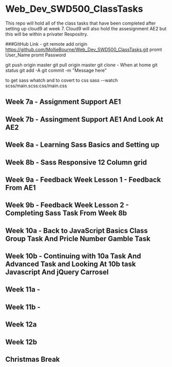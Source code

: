 # Web_Dev_SWD500_ClassTasks

  This repo will hold all of the class tasks that have been completed after setting up cloud9 at week 7. 
  Cloud9 will also hold the assesignment AE2 but this will be within a privater Respositry. 
  
###GitHub Link - git remote add origin https://github.com/MollieBourne/Web_Dev_SWD500_ClassTasks.git
  promt User_Name 
  promt Password 
  
  git push origin master 
  git pull origin master 
  git clone - When at home 
  git status 
  git add -A 
  git commit -m "Message here"
  
  to get sass whatch and to covert to css 
    sass --watch scss/main.scss:css/main.css

## Week 7a - Assignment Support AE1

## Week 7b - Assingment Support AE1 And Look At AE2

## Week 8a - Learning Sass Basics and Setting up 

## Week 8b - Sass Responsive 12 Column grid 

## Week 9a - Feedback Week Lesson 1 - Feedback From AE1

## Week 9b - Feedback Week Lesson 2 - Completing Sass Task From Week 8b 

## Week 10a - Back to JavaScript Basics Class Group Task And Pricle Number Gamble Task 

## Week 10b - Continuing with 10a Task And Advanced Task and Looking At 10b task Javascript And jQuery Carrosel 

## Week 11a -

## Week 11b - 

## Week 12a 

## Week 12b 

## Christmas Break 